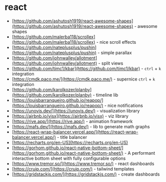 # react

- [https://github.com/ashutosh1919/react-awesome-shapes](https://github.com/ashutosh1919/react-awesome-shapes) - awesome shapes
- [https://github.com/malerba118/scrollex](https://github.com/malerba118/scrollex) - nice scroll effects
- [https://github.com/nateplusplus/pushin](https://github.com/nateplusplus/pushin) - simple parallax
- [https://github.com/johnwalley/allotment](https://github.com/johnwalley/allotment) - split views
- [https://github.com/timc1/kbar](https://github.com/timc1/kbar) - `ctrl` + `k` integration
- [https://cmdk.paco.me/](https://cmdk.paco.me/) - supernice `ctrl` + `k` integration
- [https://github.com/karolkozer/planby](https://github.com/karolkozer/planby) - timeline lib
- [https://louisbarranqueiro.github.io/reapop/](https://louisbarranqueiro.github.io/reapop/) - nice notifications
- [https://unovis.dev/](https://unovis.dev/) - visualization library
- [https://airbnb.io/visx](https://airbnb.io/visx) - viz library
- [https://rive.app/](https://rive.app/) - animation framework
- [https://mafs.dev/](https://mafs.dev/) - lib to generate math graphs
- [https://react-wrap-balancer.vercel.app/](https://react-wrap-balancer.vercel.app/) - title balancer
- [https://recharts.org/en-US](https://recharts.org/en-US)
- [https://gorhom.github.io/react-native-bottom-sheet/](https://gorhom.github.io/react-native-bottom-sheet/) - A performant interactive bottom sheet with fully configurable options
- [https://www.tremor.so/](https://www.tremor.so/) - react dashboards
- [https://cruip.com/](https://cruip.com/) - tailwind templates
- [https://gridstackjs.com/](https://gridstackjs.com/) - create dashboards
